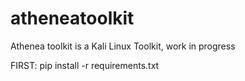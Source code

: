 # atheneatoolkit
Athenea toolkit is a Kali Linux Toolkit, work in progress

FIRST:
pip install -r requirements.txt
